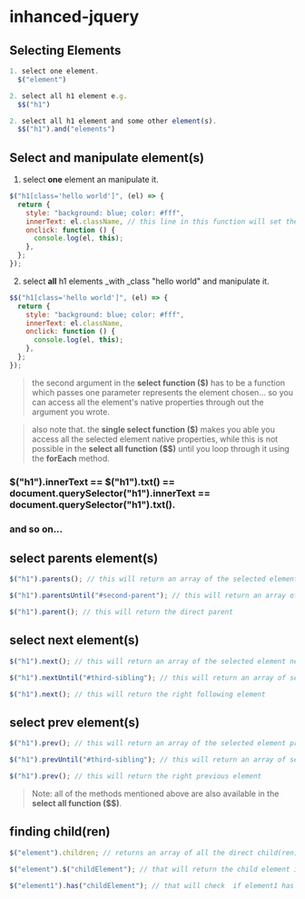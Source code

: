 # inhanced-jquery

## Selecting Elements

```javascript
1. select one element.
  $("element")

2. select all h1 element e.g.
  $$("h1")

2. select all h1 element and some other element(s).
  $$("h1").and("elements")
```

## Select and manipulate element(s)

1. select **one** element an manipulate it.

```javascript
$("h1[class='hello world']", (el) => {
  return {
    style: "background: blue; color: #fff",
    innerText: el.className, // this line in this function will set the h1 element's innerText to be the value of it's class (for example)
    onclick: function () {
      console.log(el, this);
    },
  };
});
```

2. select **all** h1 elements \_with \_class "hello world" and manipulate it.

```javascript
$$("h1[class='hello world']", (el) => {
  return {
    style: "background: blue; color: #fff",
    innerText: el.className,
    onclick: function () {
      console.log(el, this);
    },
  };
});
```

> the second argument in the **select function (\$)** has to be a function which passes one parameter represents the element chosen... so you can access all the element's native properties through out the argument you wrote.

> also note that. the **single select function (\$)** makes you able you access all the selected element native properties, while this is not possible in the **select all function ($\$)** until you loop through it using the **forEach** method.

### $("h1").innerText == $("h1").txt() == document.querySelector("h1").innerText == document.querySelector("h1").txt().

### and so on...

## select parents element(s)

```javascript
$("h1").parents(); // this will return an array of the selected element parents

$("h1").parentsUntil("#second-parent"); // this will return an array of selected element parents and ends with the element which you specified

$("h1").parent(); // this will return the direct parent
```

## select next element(s)

```javascript
$("h1").next(); // this will return an array of the selected element next elements

$("h1").nextUntil("#third-sibling"); // this will return an array of selected element next siblings and ends with the element which you specified

$("h1").next(); // this will return the right following element
```

## select prev element(s)

```javascript
$("h1").prev(); // this will return an array of the selected element prev elements

$("h1").prevUntil("#third-sibling"); // this will return an array of selected element prev siblings and ends with the element which you specified

$("h1").prev(); // this will return the right previous element
```

> Note: all of the methods mentioned above are also available in the **select all function (\$\$)**.

## finding child(ren)

```javascript
$("element").children; // returns an array of all the direct child(ren).. this method not available in the select All fucntion

$("element").$("childElement"); // that will return the child element if found

$("element1").has("childElement"); // that will check  if element1 has a child matches the to-be-found element and will return **boolean value**
```
